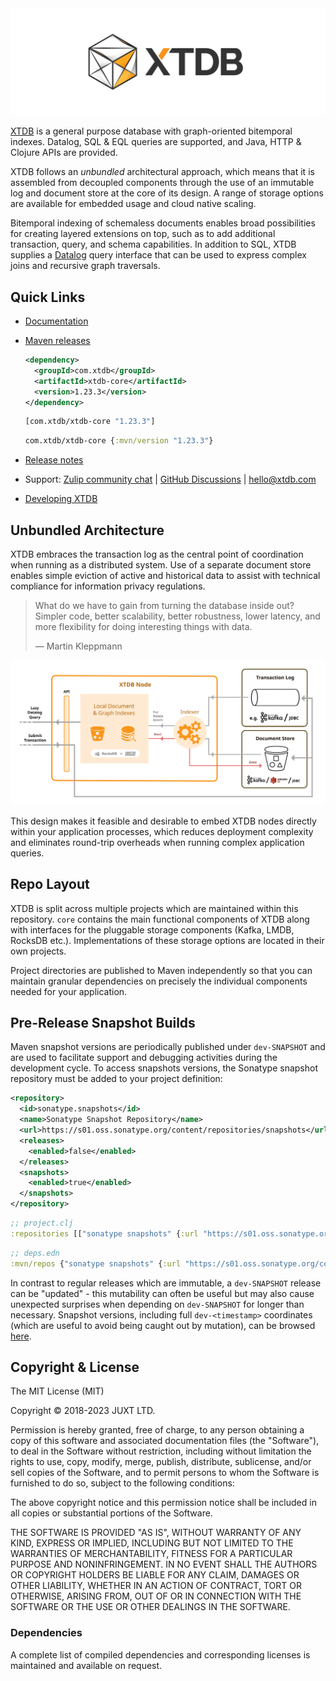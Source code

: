 <img alt="XTDB" role="img" aria-label="XTDB" src="./docs/xtdb-logo-banner.svg">


[XTDB](https://xtdb.com) is a general purpose database with graph-oriented bitemporal indexes.
Datalog, SQL & EQL queries are supported, and Java, HTTP & Clojure APIs are
provided.

XTDB follows an _unbundled_ architectural approach, which means that it is
assembled from decoupled components through the use of an immutable log and
document store at the core of its design. A range of storage options are
available for embedded usage and cloud native scaling.

Bitemporal indexing of schemaless documents enables broad possibilities for
creating layered extensions on top, such as to add additional transaction,
query, and schema capabilities. In addition to SQL, XTDB supplies a
[Datalog](https://en.wikipedia.org/wiki/Datalog) query interface that can be
used to express complex joins and recursive graph traversals.

## Quick Links

* [Documentation](https://xtdb.com)
* [Maven releases](https://repo1.maven.org/maven2/com/xtdb/)
  ```xml
  <dependency>
    <groupId>com.xtdb</groupId>
    <artifactId>xtdb-core</artifactId>
    <version>1.23.3</version>
  </dependency>
  ```

  ```clojure
  [com.xtdb/xtdb-core "1.23.3"]
  ```

  ```clojure
  com.xtdb/xtdb-core {:mvn/version "1.23.3"}
  ```
* [Release notes](https://github.com/xtdb/xtdb/releases)
* Support: [Zulip community chat](https://juxt-oss.zulipchat.com/#narrow/stream/194466-crux) | [GitHub Discussions](https://github.com/xtdb/xtdb/discussions) | hello@xtdb.com
* [Developing XTDB](https://github.com/xtdb/xtdb/tree/main/dev)

## Unbundled Architecture

XTDB embraces the transaction log as the central point of coordination when
running as a distributed system. Use of a separate document store enables simple
eviction of active and historical data to assist with technical compliance for
information privacy regulations.

> What do we have to gain from turning the database inside out? Simpler code,
> better scalability, better robustness, lower latency, and more flexibility for
> doing interesting things with data.
>
> — Martin Kleppmann

<img alt="Unbundled Architecture Diagram" role="img" aria-label="XTDB Venn" src="./docs/concepts/modules/ROOT/images/xtdb-node-1.svg" width="1000px">

This design makes it feasible and desirable to embed XTDB nodes directly within
your application processes, which reduces deployment complexity and eliminates
round-trip overheads when running complex application queries.

## Repo Layout

XTDB is split across multiple projects which are maintained within this
repository. `core` contains the main functional components of XTDB along
with interfaces for the pluggable storage components (Kafka, LMDB, RocksDB
etc.). Implementations of these storage options are located in their own
projects.

Project directories are published to Maven independently so that you can
maintain granular dependencies on precisely the individual components needed
for your application.

## Pre-Release Snapshot Builds

Maven snapshot versions are periodically published under `dev-SNAPSHOT` and are
used to facilitate support and debugging activities during the development
cycle. To access snapshots versions, the Sonatype snapshot repository must be
added to your project definition:

```xml
<repository>
  <id>sonatype.snapshots</id>
  <name>Sonatype Snapshot Repository</name>
  <url>https://s01.oss.sonatype.org/content/repositories/snapshots</url>
  <releases>
    <enabled>false</enabled>
  </releases>
  <snapshots>
    <enabled>true</enabled>
  </snapshots>
</repository>
```

```clojure
;; project.clj
:repositories [["sonatype snapshots" {:url "https://s01.oss.sonatype.org/content/repositories/snapshots"}]]
```

```clojure
;; deps.edn
:mvn/repos {"sonatype snapshots" {:url "https://s01.oss.sonatype.org/content/repositories/snapshots"}}
```

In contrast to regular releases which are immutable, a `dev-SNAPSHOT` release
can be "updated" - this mutability can often be useful but may also cause
unexpected surprises when depending on `dev-SNAPSHOT` for longer than necessary.
Snapshot versions, including full `dev-<timestamp>` coordinates (which are
useful to avoid being caught out by mutation), can be browsed
[here](https://s01.oss.sonatype.org/content/repositories/snapshots/com/xtdb/xtdb-core/dev-SNAPSHOT/).

## Copyright & License
The MIT License (MIT)

Copyright © 2018-2023 JUXT LTD.

Permission is hereby granted, free of charge, to any person obtaining a copy of
this software and associated documentation files (the "Software"), to deal in
the Software without restriction, including without limitation the rights to
use, copy, modify, merge, publish, distribute, sublicense, and/or sell copies
of the Software, and to permit persons to whom the Software is furnished to do
so, subject to the following conditions:

The above copyright notice and this permission notice shall be included in all
copies or substantial portions of the Software.

THE SOFTWARE IS PROVIDED "AS IS", WITHOUT WARRANTY OF ANY KIND, EXPRESS OR
IMPLIED, INCLUDING BUT NOT LIMITED TO THE WARRANTIES OF MERCHANTABILITY,
FITNESS FOR A PARTICULAR PURPOSE AND NONINFRINGEMENT. IN NO EVENT SHALL THE
AUTHORS OR COPYRIGHT HOLDERS BE LIABLE FOR ANY CLAIM, DAMAGES OR OTHER
LIABILITY, WHETHER IN AN ACTION OF CONTRACT, TORT OR OTHERWISE, ARISING FROM,
OUT OF OR IN CONNECTION WITH THE SOFTWARE OR THE USE OR OTHER DEALINGS IN THE
SOFTWARE.

### Dependencies

A complete list of compiled dependencies and corresponding licenses is
maintained and available on request.
